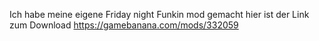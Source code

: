 Ich habe meine eigene Friday night Funkin mod gemacht hier ist der Link zum Download https://gamebanana.com/mods/332059
